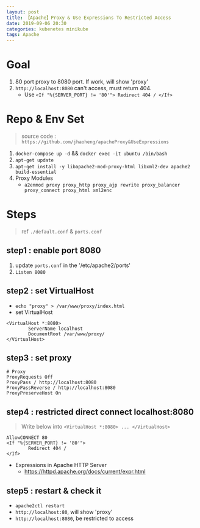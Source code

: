 ```yaml
---
layout: post
title: 【Apache】Proxy & Use Expressions To Restricted Access
date: 2019-09-06 20:30
categories: kubenetes minikube
tags: Apache
---
```


# Goal
1. 80 port proxy to 8080 port. If work, will show 'proxy'
2. `http://localhost:8080` can't access, must return 404.
	- Use `<If "%{SERVER_PORT} != '80'"> Redirect 404 / </If>`

# Repo & Env Set
> source code : `https://github.com/jhaoheng/apacheProxy&UseExpressions`

1. `docker-compose up -d` && `docker exec -it ubuntu /bin/bash`
2. `apt-get update`
3. `apt-get install -y libapache2-mod-proxy-html libxml2-dev apache2 build-essential`
4. Proxy Modules
    - `a2enmod proxy proxy_http proxy_ajp rewrite proxy_balancer proxy_connect proxy_html xml2enc`

<!--more-->

# Steps
> ref `./default.conf` & `ports.conf`

## step1 : enable port 8080

1. update `ports.conf` in the '/etc/apache2/ports'
2. `Listen 8080`

## step2 : set VirtualHost

- `echo "proxy" > /var/www/proxy/index.html`
- set VirtualHost
```
<VirtualHost *:8080>
        ServerName localhost
        DocumentRoot /var/www/proxy/
</VirtualHost>
```

## step3 : set proxy

```
# Proxy
ProxyRequests Off
ProxyPass / http://localhost:8080
ProxyPassReverse / http://localhost:8080
ProxyPreserveHost On
```

## step4 : restricted direct connect localhost:8080

> Write below into `<VirtualHost *:8080> ... </VirtualHost>`

```
AllowCONNECT 80
<If "%{SERVER_PORT} != '80'">
        Redirect 404 /
</If>
```

- Expressions in Apache HTTP Server
	- https://httpd.apache.org/docs/current/expr.html

## step5 : restart & check it
- `apache2ctl restart`
- `http://localhost:80`, will show 'proxy'
- `http://localhost:8080`, be restricted to access
